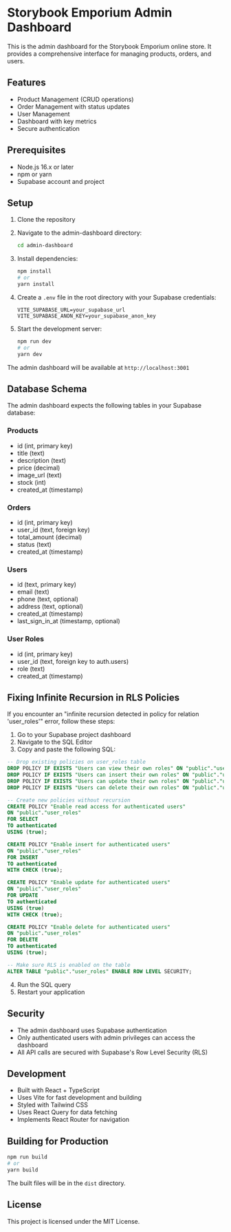 # Storybook Emporium Admin Dashboard

This is the admin dashboard for the Storybook Emporium online store. It provides a comprehensive interface for managing products, orders, and users.

## Features

- Product Management (CRUD operations)
- Order Management with status updates
- User Management
- Dashboard with key metrics
- Secure authentication

## Prerequisites

- Node.js 16.x or later
- npm or yarn
- Supabase account and project

## Setup

1. Clone the repository
2. Navigate to the admin-dashboard directory:
   ```bash
   cd admin-dashboard
   ```

3. Install dependencies:
   ```bash
   npm install
   # or
   yarn install
   ```

4. Create a `.env` file in the root directory with your Supabase credentials:
   ```
   VITE_SUPABASE_URL=your_supabase_url
   VITE_SUPABASE_ANON_KEY=your_supabase_anon_key
   ```

5. Start the development server:
   ```bash
   npm run dev
   # or
   yarn dev
   ```

The admin dashboard will be available at `http://localhost:3001`

## Database Schema

The admin dashboard expects the following tables in your Supabase database:

### Products
- id (int, primary key)
- title (text)
- description (text)
- price (decimal)
- image_url (text)
- stock (int)
- created_at (timestamp)

### Orders
- id (int, primary key)
- user_id (text, foreign key)
- total_amount (decimal)
- status (text)
- created_at (timestamp)

### Users
- id (text, primary key)
- email (text)
- phone (text, optional)
- address (text, optional)
- created_at (timestamp)
- last_sign_in_at (timestamp, optional)

### User Roles
- id (int, primary key)
- user_id (text, foreign key to auth.users)
- role (text)
- created_at (timestamp)

## Fixing Infinite Recursion in RLS Policies

If you encounter an "infinite recursion detected in policy for relation 'user_roles'" error, follow these steps:

1. Go to your Supabase project dashboard
2. Navigate to the SQL Editor
3. Copy and paste the following SQL:

```sql
-- Drop existing policies on user_roles table
DROP POLICY IF EXISTS "Users can view their own roles" ON "public"."user_roles";
DROP POLICY IF EXISTS "Users can insert their own roles" ON "public"."user_roles";
DROP POLICY IF EXISTS "Users can update their own roles" ON "public"."user_roles";
DROP POLICY IF EXISTS "Users can delete their own roles" ON "public"."user_roles";

-- Create new policies without recursion
CREATE POLICY "Enable read access for authenticated users"
ON "public"."user_roles"
FOR SELECT
TO authenticated
USING (true);

CREATE POLICY "Enable insert for authenticated users"
ON "public"."user_roles"
FOR INSERT
TO authenticated
WITH CHECK (true);

CREATE POLICY "Enable update for authenticated users"
ON "public"."user_roles"
FOR UPDATE
TO authenticated
USING (true)
WITH CHECK (true);

CREATE POLICY "Enable delete for authenticated users"
ON "public"."user_roles"
FOR DELETE
TO authenticated
USING (true);

-- Make sure RLS is enabled on the table
ALTER TABLE "public"."user_roles" ENABLE ROW LEVEL SECURITY;
```

4. Run the SQL query
5. Restart your application

## Security

- The admin dashboard uses Supabase authentication
- Only authenticated users with admin privileges can access the dashboard
- All API calls are secured with Supabase's Row Level Security (RLS)

## Development

- Built with React + TypeScript
- Uses Vite for fast development and building
- Styled with Tailwind CSS
- Uses React Query for data fetching
- Implements React Router for navigation

## Building for Production

```bash
npm run build
# or
yarn build
```

The built files will be in the `dist` directory.

## License

This project is licensed under the MIT License. 
